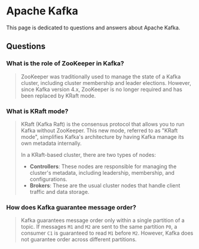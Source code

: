 # Apache Kafka

This page is dedicated to questions and answers about Apache Kafka.

## Questions

### What is the role of ZooKeeper in Kafka?

> ZooKeeper was traditionally used to manage the state of a Kafka cluster, including cluster membership and leader elections. However, since Kafka version 4.x, ZooKeeper is no longer required and has been replaced by KRaft mode.

### What is KRaft mode?

> KRaft (Kafka Raft) is the consensus protocol that allows you to run Kafka without ZooKeeper. This new mode, referred to as "KRaft mode", simplifies Kafka's architecture by having Kafka manage its own metadata internally.
> 
> In a KRaft-based cluster, there are two types of nodes:
> * **Controllers**: These nodes are responsible for managing the cluster's metadata, including leadership, membership, and configurations.
> * **Brokers**: These are the usual cluster nodes that handle client traffic and data storage.

### How does Kafka guarantee message order?

> Kafka guarantees message order only within a single partition of a topic. If messages `M1` and `M2` are sent to the same partition `P0`, a consumer `C1` is guaranteed to read `M1` before `M2`. However, Kafka does not guarantee order across different partitions.